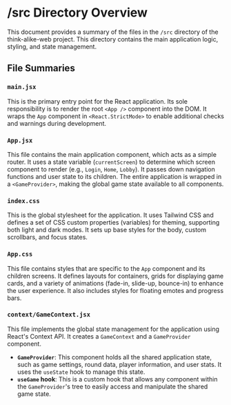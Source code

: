 # /src Directory Overview

This document provides a summary of the files in the `/src` directory of the think-alike-web project. This directory contains the main application logic, styling, and state management.

## File Summaries

### `main.jsx`

This is the primary entry point for the React application. Its sole responsibility is to render the root `<App />` component into the DOM. It wraps the `App` component in `<React.StrictMode>` to enable additional checks and warnings during development.

### `App.jsx`

This file contains the main application component, which acts as a simple router. It uses a state variable (`currentScreen`) to determine which screen component to render (e.g., `Login`, `Home`, `Lobby`). It passes down navigation functions and user state to its children. The entire application is wrapped in a `<GameProvider>`, making the global game state available to all components.

### `index.css`

This is the global stylesheet for the application. It uses Tailwind CSS and defines a set of CSS custom properties (variables) for theming, supporting both light and dark modes. It sets up base styles for the body, custom scrollbars, and focus states.

### `App.css`

This file contains styles that are specific to the `App` component and its children screens. It defines layouts for containers, grids for displaying game cards, and a variety of animations (fade-in, slide-up, bounce-in) to enhance the user experience. It also includes styles for floating emotes and progress bars.

### `context/GameContext.jsx`

This file implements the global state management for the application using React's Context API. It creates a `GameContext` and a `GameProvider` component.

-   **`GameProvider`**: This component holds all the shared application state, such as game settings, round data, player information, and user stats. It uses the `useState` hook to manage this state.
-   **`useGame` hook**: This is a custom hook that allows any component within the `GameProvider`'s tree to easily access and manipulate the shared game state.
